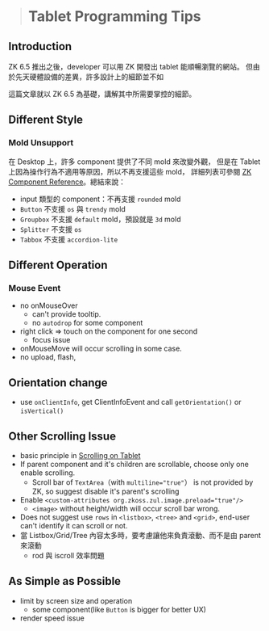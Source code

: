 > # Tablet Programming Tips #

Introduction
------------
ZK 6.5 推出之後，developer 可以用 ZK 開發出 tablet 能順暢瀏覽的網站。
但由於先天硬體設備的差異，許多設計上的細節並不如

這篇文章就以 ZK 6.5 為基礎，講解其中所需要掌控的細節。

Different Style
---------------

### Mold Unsupport ###
在 Desktop 上，許多 component 提供了不同 mold 來改變外觀，
但是在 Tablet 上因為操作行為不適用等原因，所以不再支援這些 mold，
詳細列表可參閱 [ZK Component Reference]。總結來說：

* input 類型的 component：不再支援 `rounded` mold
* `Button` 不支援 `os` 與 `trendy` mold
* `Groupbox` 不支援 `default` mold，預設就是 `3d` mold
* `Splitter` 不支援 `os`
* `Tabbox` 不支援 `accordion-lite`

[ZK Component Reference]: http://books.zkoss.org/wiki/ZK_Component_Reference/Tablet_Devices/Unsupported_Molds

Different Operation
-------------------
### Mouse Event ###
* no onMouseOver
	* can't provide tooltip.
	* no `autodrop` for some component
* right click => touch on the component for one second
	* focus issue
* onMouseMove will occur scrolling in some case.
* no upload, flash, 

Orientation change
------------------
* use `onClientInfo`, get ClientInfoEvent and call `getOrientation()` or `isVertical()`

Other Scrolling Issue
---------------------
* basic principle in [Scrolling on Tablet](Tablet-Scrolling.md)
* If parent component and it's children are scrollable, choose only one enable scrolling.
	* Scroll bar of `TextArea`（with `multiline="true"`） is not provided by ZK, 
	  so suggest disable it's parent's scrolling 
* Enable `<custom-attributes org.zkoss.zul.image.preload="true"/>`
	* `<image>` without height/width will occur scroll bar wrong.
* Does not suggest use `rows` in `<listbox>`, `<tree>` and `<grid>`,
  end-user can't identify it can scroll or not.
* 當 Listbox/Grid/Tree 內容太多時，要考慮讓他來負責滾動、而不是由 parent 來滾動
	* rod 與 iscroll 效率問題

[Scrolling on Tablet]: Tablet-Scrolling.md

As Simple as Possible
---------------------
* limit by screen size and operation
	* some component(like `Button` is bigger for better UX)
* render speed issue